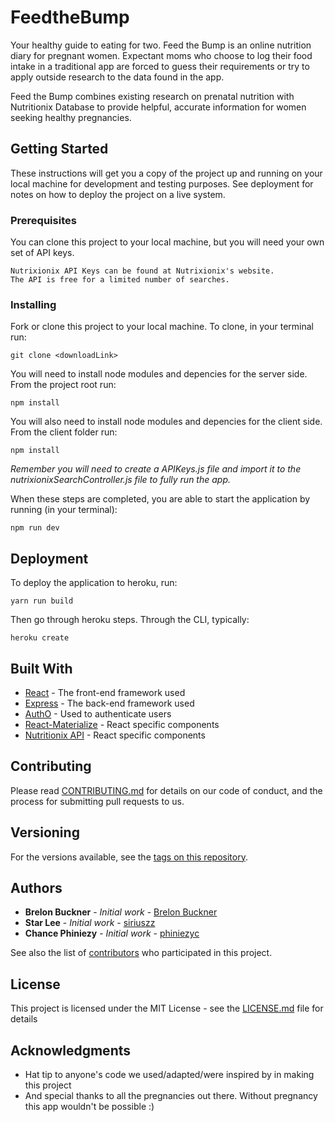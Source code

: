 # FeedtheBump

Your healthy guide to eating for two.  Feed the Bump is an online nutrition diary for pregnant women. Expectant moms who choose to log their food intake in a traditional app are forced to guess their requirements or try to apply outside research to the data found in the app.

 Feed the Bump combines existing research on prenatal nutrition with Nutritionix Database to provide helpful, accurate information for women seeking healthy pregnancies.

## Getting Started

These instructions will get you a copy of the project up and running on your local machine for development and testing purposes. See deployment for notes on how to deploy the project on a live system.

### Prerequisites

You can clone this project to your local machine, but you will need your own set of API keys.

```
Nutrixionix API Keys can be found at Nutrixionix's website. 
The API is free for a limited number of searches. 
```

### Installing

Fork or clone this project to your local machine. To clone, in your terminal run:
```
git clone <downloadLink>
```

You will need to install node modules and depencies for the server side.  From the project root run:

```
npm install
```
You will also need to install node modules and depencies for the client side.  From the client folder run:

```
npm install 
```

*Remember you will need to create a APIKeys.js file and import it to the nutrixionixSearchController.js file to fully run the app.*

When these steps are completed, you are able to start the application by running (in your terminal): 

```
npm run dev
```

## Deployment

To deploy the application to heroku, run: 
```
yarn run build
```

Then go through heroku steps.  Through the CLI, typically: 
```
heroku create
```

## Built With

* [React](https://reactjs.org/) - The front-end framework used
* [Express](http://expressjs.com/) - The back-end framework used
* [AuthO](https://auth0.com/) - Used to authenticate users
* [React-Materialize](https://react-materialize.github.io) - React specific components
* [Nutritionix API](https://www.nutritionix.com/business/api) - React specific components




## Contributing

Please read [CONTRIBUTING.md](https://gist.github.com/PurpleBooth/b24679402957c63ec426) for details on our code of conduct, and the process for submitting pull requests to us.

## Versioning

For the versions available, see the [tags on this repository](https://github.com/phiniezyc/FeedtheBump/releases). 

## Authors

* **Brelon Buckner** - *Initial work* - [Brelon Buckner](https://github.com/bbuckner2092)
 * **Star Lee** - *Initial work* - [siriuszz](https://github.com/siriuszz)
* **Chance Phiniezy** - *Initial work* - [phiniezyc](https://github.com/phiniezyc)

See also the list of [contributors](https://github.com/phiniezyc/FeedtheBump/graphs/contributors) who participated in this project.

## License

This project is licensed under the MIT License - see the [LICENSE.md](LICENSE.md) file for details

## Acknowledgments

* Hat tip to anyone's code we used/adapted/were inspired by in making this project
* And special thanks to all the pregnancies out there. Without pregnancy this app wouldn't be possible :)
